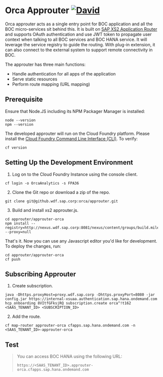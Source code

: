 # Orca Approuter [![David](https://img.shields.io/david/expressjs/express.svg)]()

Orca approuter acts as a single entry point for BOC application and all the BOC micro-services sit behind this. It is built on [SAP XS2 Application Router](https://github.wdf.sap.corp/xs2/approuter.js) and supports OAuth authentication and use JWT token to propagate user context when talking to all BOC services and BOC HANA service. It will leverage the service registry to guide the routing. With plug-in extension, it can also connect to the external system to support remote connectivity in BOC. 

The approuter has three main functions:

- Handle authentication for all apps of the application
- Serve static resources
- Perform route mapping (URL mapping)

## Prerequisite

Ensure that Node.JS including its NPM Packager Manager is installed:

```
node --version
npm --version
```

The developed approuter will run on the Cloud Foundry platform. Please install the [Cloud Foundry Command Line Interface (CLI)](https://help.cf.sap.hana.ondemand.com/frameset.htm?4ef907afb1254e8286882a2bdef0edf4.html). To verify:

```
cf version
```

## Setting Up the Development Environment

1. Log on to the Cloud Foundry Instance using the console client.
```
cf login -o OrcaAnalytics -s FPA36
```

2. Clone the Git repo or download a zip of the repo.
```
git clone git@github.wdf.sap.corp:orca/approuter.git
```

3. Build and install xs2 approuter.js.
```
cd approuter/approuter-orca
npm install --registry=http://nexus.wdf.sap.corp:8081/nexus/content/groups/build.milestones.npm --proxy=null
```
That's it. Now you can use any Javascript editor you'd like for development. To deploy the changes, run:
```
cd approuter/approuter-orca
cf push
```

## Subscribing Approuter

1. Create subscription.
```
java -Dhttps.proxyHost=proxy.wdf.sap.corp -Dhttps.proxyPort=8080 -jar config.jar https://internal-xsuaa.authentication.sap.hana.ondemand.com hcp_onboarding 8VItfGFksjRQ subscription.create orca^!t162 <SAAS_TENANT_ID> <SUBSCRIPTION_ID>
```

2. Add the route.
```
cf map-router approuter-orca cfapps.sap.hana.ondemand.com -n <SAAS_TENANT_ID>-approuter-orca
```

## Test

> You can access BOC HANA using the following URL:
> ```
> https://<SAAS_TENANT_ID>.approuter-orca.cfapps.sap.hana.ondemand.com
> ```



